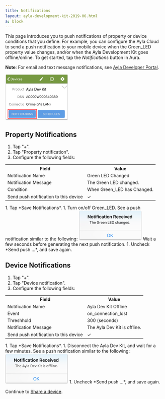 ```yaml
---
title: Notifications
layout: ayla-development-kit-2019-06.html
a: block
---
```


This page introduces you to push notifications of property or device conditions that you define. For example, you can configure the Ayla Cloud to send a push notification to your mobile device when the Green_LED property value changes, and/or when the Ayla Development Kit goes offline/online. To get started, tap the *Notifications* button in Aura.

**Note**: For email and text message notifications, see [Ayla Developer Portal](../ayla-developer-portal).

<img src="aura-notifications-button.png" width="200">

## Property Notifications

1. Tap "+".
1. Tap "Property notification".
1. Configure the following fields:
<table>
<tr><th>Field</th><th>Value</th></tr>
<tr><td>Notification Name</td><td>Green LED Changed</td></tr>
<tr><td>Notification Message</td><td>The Green LED changed.</td></tr>
<tr><td>Condition</td><td>When Green_LED has Changed.</td></tr>
<tr><td>Send push notification to this device</td><td>&#10003;</td></tr>
</table>
1. Tap *Save Notifications*.
1. Turn on/off Green_LED. See a push notification similar to the following:
<img src="aura-green-led-changed.png" width="200">
Wait a few seconds before generating the next push notification.
1. Uncheck *Send push ...*, and save again.

## Device Notifications

1. Tap "+".
1. Tap "Device notification".
1. Configure the following fields:
<table>
<tr><th>Field</th><th>Value</th></tr>
<tr><td>Notification Name</td><td>Ayla Dev Kit Offline</td></tr>
<tr><td>Event</td><td>on_connection_lost</td></tr>
<tr><td>Threshhold</td><td>300 (seconds)</td></tr>
<tr><td>Notification Message</td><td>The Ayla Dev Kit is offline.</td></tr>
<tr><td>Send push notification to this device</td><td>&#10003;</td></tr>
</table>
1. Tap *Save Notifications*.
1. Disconnect the Ayla Dev Kit, and wait for a few minutes. See a push notification similar to the following:
<img src="aura-lost-connection.png" width="200">
1. Uncheck *Send push ...*, and save again.

Continue to [Share a device](../share-a-device).